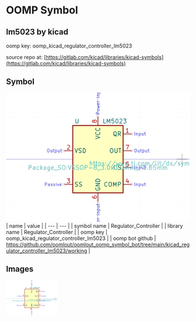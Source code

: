 # OOMP Symbol  
## lm5023  by kicad  
  
oomp key: oomp_kicad_regulator_controller_lm5023  
  
source repo at: [https://gitlab.com/kicad/libraries/kicad-symbols](https://gitlab.com/kicad/libraries/kicad-symbols)  
## Symbol  
  
[![working.png](working_600.png)](working.png)  
| name | value | 
| --- | --- | 
| symbol name | Regulator_Controller | 
| library name | Regulator_Controller | 
| oomp key | oomp_kicad_regulator_controller_lm5023 | 
| oomp bot github | https://github.com/oomlout/oomlout_oomp_symbol_bot/tree/main/kicad_regulator_controller_lm5023/working | 
## Images  
  
[![working.png](working_140.png)](working.png)  
